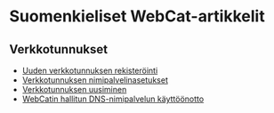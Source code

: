 # Suomenkieliset WebCat-artikkelit

## Verkkotunnukset

* [Uuden verkkotunnuksen rekisteröinti](verkkotunnukset/uuden-verkkotunnuksen-rekisterointi.md)
* [Verkkotunnuksen nimipalvelinasetukset](verkkotunnukset/verkkotunnuksen-nimipalvelinasetukset.md)
* [Verkkotunnuksen uusiminen](verkkotunnukset/verkkotunnuksen-uusiminen.md)
* [WebCatin hallitun DNS-nimipalvelun käyttöönotto](verkkotunnukset/webcatin-hallitun-dns-nimipalvelun-kayttoonotto.md)
